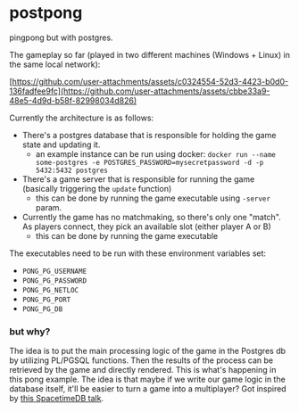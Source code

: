 # postpong

pingpong but with postgres.

The gameplay so far (played in two different machines (Windows + Linux) in the same local network):

[https://github.com/user-attachments/assets/c0324554-52d3-4423-b0d0-136fadfee9fc](https://github.com/user-attachments/assets/cbbe33a9-48e5-4d9d-b58f-82998034d826)

Currently the architecture is as follows:
- There's a postgres database that is responsible for holding the game state and updating it.
  - an example instance can be run using docker: `docker run --name some-postgres -e POSTGRES_PASSWORD=mysecretpassword -d -p 5432:5432 postgres`
- There's a game server that is responsible for running the game (basically triggering the `update` function)
  - this can be done by running the game executable using `-server` param.
- Currently the game has no matchmaking, so there's only one "match". As players connect, they pick an available slot (either player A or B)
  - this can be done by running the game executable

The executables need to be run with these environment variables set:
- `PONG_PG_USERNAME`
- `PONG_PG_PASSWORD`
- `PONG_PG_NETLOC`
- `PONG_PG_PORT`
- `PONG_PG_DB`

### but why?

The idea is to put the main processing logic of the game in the Postgres db by utilizing PL/PGSQL functions. Then the results of the process can be retrieved by the game and directly rendered. This is what's happening in this pong example. The idea is that maybe if we write our game logic in the database itself, it'll be easier to turn a game into a multiplayer? Got inspired by [this SpacetimeDB talk](https://www.youtube.com/watch?v=kzDnA_EVhTU).
